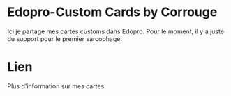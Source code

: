 # Edopro-Custom Cards by Corrouge
Ici je partage mes cartes customs dans Edopro. Pour le moment, il y a juste du support pour le premier sarcophage.

# Lien
Plus d'information sur mes cartes:
